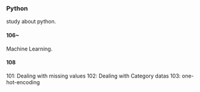 ### Python
study about python.

#### 106~
Machine Learning.

#### 108
101: Dealing with missing values
102: Dealing with Category datas
103: one-hot-encoding
